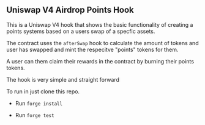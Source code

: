 ## Uniswap V4 Airdrop Points Hook

This is a Uniswap V4 hook that shows the basic functionality of creating a points systems based on a users swap of a specfic assets. 

The contract uses the `afterSwap` hook to calculate the amount of tokens and user has swapped and mint the respecitve "points" tokens for them.

A user can them claim their rewards in the contract by burning their points tokens. 

The hook is very simple and straight forward

To run in just clone this repo.

- Run `forge install`

- Run `forge test`

